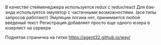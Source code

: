 В качестве стейменеджера используется redux с redux/react
Для бэк-энда используется эмулятор с частичными возможностями. (все типы запросов работают)
Эмуляции логина нет, принимается любой введеный текст
Регистрация добавляет просто еще одного юзера в юзерлист на сервере



Поднятая страничка на гитке 
https://agent32.github.io/way/
